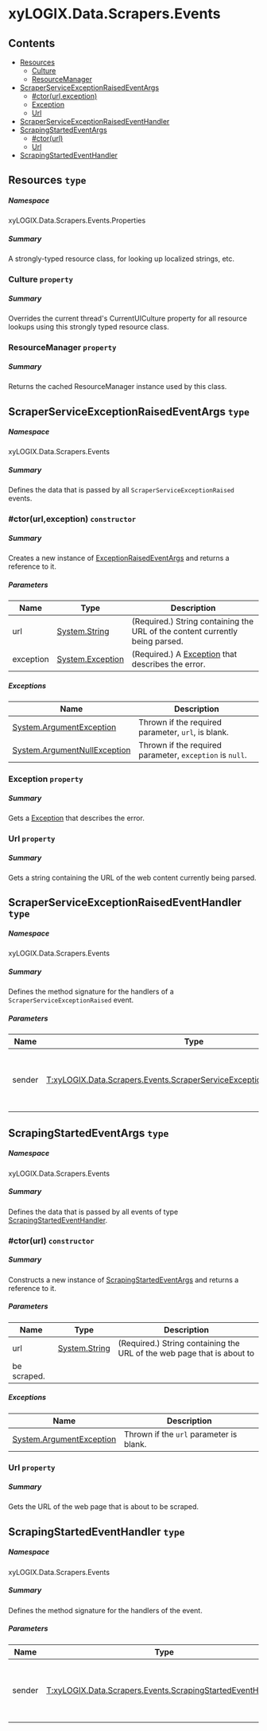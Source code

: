 <a name='assembly'></a>
# xyLOGIX.Data.Scrapers.Events

## Contents

- [Resources](#T-xyLOGIX-Data-Scrapers-Events-Properties-Resources 'xyLOGIX.Data.Scrapers.Events.Properties.Resources')
  - [Culture](#P-xyLOGIX-Data-Scrapers-Events-Properties-Resources-Culture 'xyLOGIX.Data.Scrapers.Events.Properties.Resources.Culture')
  - [ResourceManager](#P-xyLOGIX-Data-Scrapers-Events-Properties-Resources-ResourceManager 'xyLOGIX.Data.Scrapers.Events.Properties.Resources.ResourceManager')
- [ScraperServiceExceptionRaisedEventArgs](#T-xyLOGIX-Data-Scrapers-Events-ScraperServiceExceptionRaisedEventArgs 'xyLOGIX.Data.Scrapers.Events.ScraperServiceExceptionRaisedEventArgs')
  - [#ctor(url,exception)](#M-xyLOGIX-Data-Scrapers-Events-ScraperServiceExceptionRaisedEventArgs-#ctor-System-String,System-Exception- 'xyLOGIX.Data.Scrapers.Events.ScraperServiceExceptionRaisedEventArgs.#ctor(System.String,System.Exception)')
  - [Exception](#P-xyLOGIX-Data-Scrapers-Events-ScraperServiceExceptionRaisedEventArgs-Exception 'xyLOGIX.Data.Scrapers.Events.ScraperServiceExceptionRaisedEventArgs.Exception')
  - [Url](#P-xyLOGIX-Data-Scrapers-Events-ScraperServiceExceptionRaisedEventArgs-Url 'xyLOGIX.Data.Scrapers.Events.ScraperServiceExceptionRaisedEventArgs.Url')
- [ScraperServiceExceptionRaisedEventHandler](#T-xyLOGIX-Data-Scrapers-Events-ScraperServiceExceptionRaisedEventHandler 'xyLOGIX.Data.Scrapers.Events.ScraperServiceExceptionRaisedEventHandler')
- [ScrapingStartedEventArgs](#T-xyLOGIX-Data-Scrapers-Events-ScrapingStartedEventArgs 'xyLOGIX.Data.Scrapers.Events.ScrapingStartedEventArgs')
  - [#ctor(url)](#M-xyLOGIX-Data-Scrapers-Events-ScrapingStartedEventArgs-#ctor-System-String- 'xyLOGIX.Data.Scrapers.Events.ScrapingStartedEventArgs.#ctor(System.String)')
  - [Url](#P-xyLOGIX-Data-Scrapers-Events-ScrapingStartedEventArgs-Url 'xyLOGIX.Data.Scrapers.Events.ScrapingStartedEventArgs.Url')
- [ScrapingStartedEventHandler](#T-xyLOGIX-Data-Scrapers-Events-ScrapingStartedEventHandler 'xyLOGIX.Data.Scrapers.Events.ScrapingStartedEventHandler')

<a name='T-xyLOGIX-Data-Scrapers-Events-Properties-Resources'></a>
## Resources `type`

##### Namespace

xyLOGIX.Data.Scrapers.Events.Properties

##### Summary

A strongly-typed resource class, for looking up localized strings, etc.

<a name='P-xyLOGIX-Data-Scrapers-Events-Properties-Resources-Culture'></a>
### Culture `property`

##### Summary

Overrides the current thread's CurrentUICulture property for all
  resource lookups using this strongly typed resource class.

<a name='P-xyLOGIX-Data-Scrapers-Events-Properties-Resources-ResourceManager'></a>
### ResourceManager `property`

##### Summary

Returns the cached ResourceManager instance used by this class.

<a name='T-xyLOGIX-Data-Scrapers-Events-ScraperServiceExceptionRaisedEventArgs'></a>
## ScraperServiceExceptionRaisedEventArgs `type`

##### Namespace

xyLOGIX.Data.Scrapers.Events

##### Summary

Defines the data that is passed by all `ScraperServiceExceptionRaised` events.

<a name='M-xyLOGIX-Data-Scrapers-Events-ScraperServiceExceptionRaisedEventArgs-#ctor-System-String,System-Exception-'></a>
### #ctor(url,exception) `constructor`

##### Summary

Creates a new instance of
[ExceptionRaisedEventArgs](#T-CoinMarketCap-Data-Scraper-Helpers-Events-ExceptionRaisedEventArgs 'CoinMarketCap.Data.Scraper.Helpers.Events.ExceptionRaisedEventArgs')
and returns a reference to it.

##### Parameters

| Name | Type | Description |
| ---- | ---- | ----------- |
| url | [System.String](http://msdn.microsoft.com/query/dev14.query?appId=Dev14IDEF1&l=EN-US&k=k:System.String 'System.String') | (Required.) String containing the URL of the content currently being parsed. |
| exception | [System.Exception](http://msdn.microsoft.com/query/dev14.query?appId=Dev14IDEF1&l=EN-US&k=k:System.Exception 'System.Exception') | (Required.) A [Exception](http://msdn.microsoft.com/query/dev14.query?appId=Dev14IDEF1&l=EN-US&k=k:System.Exception 'System.Exception') that describes the error. |

##### Exceptions

| Name | Description |
| ---- | ----------- |
| [System.ArgumentException](http://msdn.microsoft.com/query/dev14.query?appId=Dev14IDEF1&l=EN-US&k=k:System.ArgumentException 'System.ArgumentException') | Thrown if the required parameter, `url`, is blank. |
| [System.ArgumentNullException](http://msdn.microsoft.com/query/dev14.query?appId=Dev14IDEF1&l=EN-US&k=k:System.ArgumentNullException 'System.ArgumentNullException') | Thrown if the required parameter, `exception` is `null`. |

<a name='P-xyLOGIX-Data-Scrapers-Events-ScraperServiceExceptionRaisedEventArgs-Exception'></a>
### Exception `property`

##### Summary

Gets a [Exception](http://msdn.microsoft.com/query/dev14.query?appId=Dev14IDEF1&l=EN-US&k=k:System.Exception 'System.Exception') that describes the error.

<a name='P-xyLOGIX-Data-Scrapers-Events-ScraperServiceExceptionRaisedEventArgs-Url'></a>
### Url `property`

##### Summary

Gets a string containing the URL of the web content currently being parsed.

<a name='T-xyLOGIX-Data-Scrapers-Events-ScraperServiceExceptionRaisedEventHandler'></a>
## ScraperServiceExceptionRaisedEventHandler `type`

##### Namespace

xyLOGIX.Data.Scrapers.Events

##### Summary

Defines the method signature for the handlers of a `ScraperServiceExceptionRaised` event.

##### Parameters

| Name | Type | Description |
| ---- | ---- | ----------- |
| sender | [T:xyLOGIX.Data.Scrapers.Events.ScraperServiceExceptionRaisedEventHandler](#T-T-xyLOGIX-Data-Scrapers-Events-ScraperServiceExceptionRaisedEventHandler 'T:xyLOGIX.Data.Scrapers.Events.ScraperServiceExceptionRaisedEventHandler') | Reference to the instance of the object that raised the event. |

<a name='T-xyLOGIX-Data-Scrapers-Events-ScrapingStartedEventArgs'></a>
## ScrapingStartedEventArgs `type`

##### Namespace

xyLOGIX.Data.Scrapers.Events

##### Summary

Defines the data that is passed by all events of type [ScrapingStartedEventHandler](#T-xyLOGIX-Data-Scrapers-Events-ScrapingStartedEventHandler 'xyLOGIX.Data.Scrapers.Events.ScrapingStartedEventHandler').

<a name='M-xyLOGIX-Data-Scrapers-Events-ScrapingStartedEventArgs-#ctor-System-String-'></a>
### #ctor(url) `constructor`

##### Summary

Constructs a new instance of [ScrapingStartedEventArgs](#T-xyLOGIX-Data-Scrapers-Events-ScrapingStartedEventArgs 'xyLOGIX.Data.Scrapers.Events.ScrapingStartedEventArgs')
and returns a reference to it.

##### Parameters

| Name | Type | Description |
| ---- | ---- | ----------- |
| url | [System.String](http://msdn.microsoft.com/query/dev14.query?appId=Dev14IDEF1&l=EN-US&k=k:System.String 'System.String') | (Required.) String containing the URL of the web page that is about to
be scraped. |

##### Exceptions

| Name | Description |
| ---- | ----------- |
| [System.ArgumentException](http://msdn.microsoft.com/query/dev14.query?appId=Dev14IDEF1&l=EN-US&k=k:System.ArgumentException 'System.ArgumentException') | Thrown if the `url` parameter is blank. |

<a name='P-xyLOGIX-Data-Scrapers-Events-ScrapingStartedEventArgs-Url'></a>
### Url `property`

##### Summary

Gets the URL of the web page that is about to be scraped.

<a name='T-xyLOGIX-Data-Scrapers-Events-ScrapingStartedEventHandler'></a>
## ScrapingStartedEventHandler `type`

##### Namespace

xyLOGIX.Data.Scrapers.Events

##### Summary

Defines the method signature for the handlers of the [](#E-CoinMarketCap-Data-Scraper-CoinMarketCapScraper-ScrapingStarted 'CoinMarketCap.Data.Scraper.CoinMarketCapScraper.ScrapingStarted') event.

##### Parameters

| Name | Type | Description |
| ---- | ---- | ----------- |
| sender | [T:xyLOGIX.Data.Scrapers.Events.ScrapingStartedEventHandler](#T-T-xyLOGIX-Data-Scrapers-Events-ScrapingStartedEventHandler 'T:xyLOGIX.Data.Scrapers.Events.ScrapingStartedEventHandler') | Reference to the instance of the object that raised the event. |
